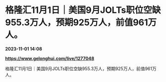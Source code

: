 # 格隆汇11月1日｜美国9月JOLTs职位空缺955.3万人，预期925万人，前值961万人。

**2023-11-01 14:08**

**https://www.gelonghui.com/live/1277048**

格隆汇11月1日｜美国9月JOLTs职位空缺955.3万人，预期925万人，前值961万人。